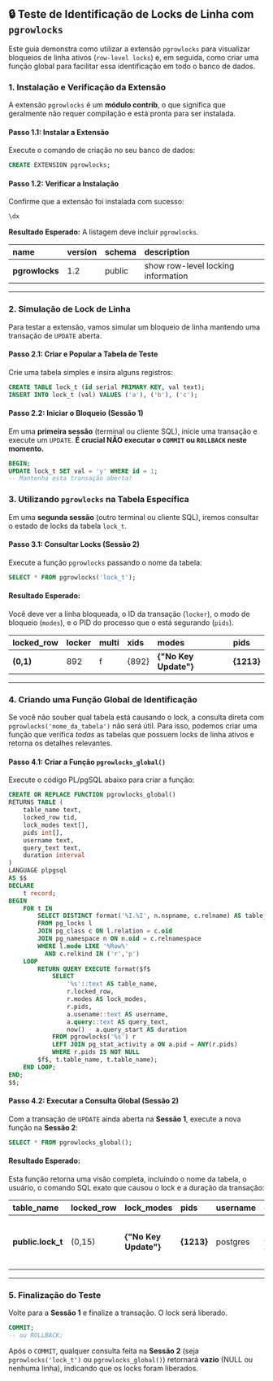 ## 🔒 Teste de Identificação de Locks de Linha com `pgrowlocks`

Este guia demonstra como utilizar a extensão `pgrowlocks` para visualizar bloqueios de linha ativos (`row-level locks`) e, em seguida, como criar uma função global para facilitar essa identificação em todo o banco de dados.

### 1\. Instalação e Verificação da Extensão

A extensão `pgrowlocks` é um **módulo contrib**, o que significa que geralmente não requer compilação e está pronta para ser instalada.

#### Passo 1.1: Instalar a Extensão

Execute o comando de criação no seu banco de dados:

```sql
CREATE EXTENSION pgrowlocks;
```

#### Passo 1.2: Verificar a Instalação

Confirme que a extensão foi instalada com sucesso:

```sql
\dx
```

**Resultado Esperado:** A listagem deve incluir `pgrowlocks`.

| name | version | schema | description |
| :--- | :--- | :--- | :--- |
| **pgrowlocks** | 1.2 | public | show row-level locking information |

-----

### 2\. Simulação de Lock de Linha

Para testar a extensão, vamos simular um bloqueio de linha mantendo uma transação de `UPDATE` aberta.

#### Passo 2.1: Criar e Popular a Tabela de Teste

Crie uma tabela simples e insira alguns registros:

```sql
CREATE TABLE lock_t (id serial PRIMARY KEY, val text);
INSERT INTO lock_t (val) VALUES ('a'), ('b'), ('c');
```

#### Passo 2.2: Iniciar o Bloqueio (Sessão 1)

Em uma **primeira sessão** (terminal ou cliente SQL), inicie uma transação e execute um `UPDATE`. **É crucial NÃO executar o `COMMIT` ou `ROLLBACK` neste momento.**

```sql
BEGIN;
UPDATE lock_t SET val = 'y' WHERE id = 1;
-- Mantenha esta transação aberta!
```

### 3\. Utilizando `pgrowlocks` na Tabela Específica

Em uma **segunda sessão** (outro terminal ou cliente SQL), iremos consultar o estado de locks da tabela `lock_t`.

#### Passo 3.1: Consultar Locks (Sessão 2)

Execute a função `pgrowlocks` passando o nome da tabela:

```sql
SELECT * FROM pgrowlocks('lock_t');
```

#### Resultado Esperado:

Você deve ver a linha bloqueada, o ID da transação (`locker`), o modo de bloqueio (`modes`), e o PID do processo que o está segurando (`pids`).

| locked\_row | locker | multi | xids | modes | pids |
| :--- | :--- | :--- | :--- | :--- | :--- |
| **(0,1)** | 892 | f | {892} | **{"No Key Update"}** | **{1213}** |

-----

### 4\. Criando uma Função Global de Identificação

Se você não souber qual tabela está causando o lock, a consulta direta com `pgrowlocks('nome_da_tabela')` não será útil. Para isso, podemos criar uma função que verifica *todas* as tabelas que possuem locks de linha ativos e retorna os detalhes relevantes.

#### Passo 4.1: Criar a Função `pgrowlocks_global()`

Execute o código PL/pgSQL abaixo para criar a função:

```sql
CREATE OR REPLACE FUNCTION pgrowlocks_global()
RETURNS TABLE (
    table_name text,
    locked_row tid,
    lock_modes text[],
    pids int[],
    username text,
    query_text text,
    duration interval
)
LANGUAGE plpgsql
AS $$
DECLARE
    t record;
BEGIN
    FOR t IN
        SELECT DISTINCT format('%I.%I', n.nspname, c.relname) AS table_name
        FROM pg_locks l
        JOIN pg_class c ON l.relation = c.oid
        JOIN pg_namespace n ON n.oid = c.relnamespace
        WHERE l.mode LIKE '%Row%'
          AND c.relkind IN ('r','p')
    LOOP
        RETURN QUERY EXECUTE format($f$
            SELECT
                '%s'::text AS table_name,
                r.locked_row,
                r.modes AS lock_modes,
                r.pids,
                a.usename::text AS username,
                a.query::text AS query_text,
                now() - a.query_start AS duration
            FROM pgrowlocks('%s') r
            LEFT JOIN pg_stat_activity a ON a.pid = ANY(r.pids)
            WHERE r.pids IS NOT NULL
        $f$, t.table_name, t.table_name);
    END LOOP;
END;
$$;
```

#### Passo 4.2: Executar a Consulta Global (Sessão 2)

Com a transação de `UPDATE` ainda aberta na **Sessão 1**, execute a nova função na **Sessão 2**:

```sql
SELECT * FROM pgrowlocks_global();
```

#### Resultado Esperado:

Esta função retorna uma visão completa, incluindo o nome da tabela, o usuário, o comando SQL exato que causou o lock e a duração da transação:

| table\_name | locked\_row | lock\_modes | pids | username | query\_text | duration |
| :--- | :--- | :--- | :--- | :--- | :--- | :--- |
| **public.lock\_t** | (0,15) | **{"No Key Update"}** | **{1213}** | postgres | **UPDATE lock\_t SET val = 'y' WHERE id = 1;** | 00:00:51.863429 |

-----

### 5\. Finalização do Teste

Volte para a **Sessão 1** e finalize a transação. O lock será liberado.

```sql
COMMIT;
-- ou ROLLBACK;
```

Após o `COMMIT`, qualquer consulta feita na **Sessão 2** (seja `pgrowlocks('lock_t')` ou `pgrowlocks_global()`) retornará **vazio** (NULL ou nenhuma linha), indicando que os locks foram liberados.
